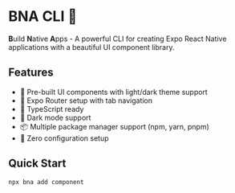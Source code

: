 # BNA CLI 🚀

**B**uild **N**ative **A**pps - A powerful CLI for creating Expo React Native applications with a beautiful UI component library.

## Features

- 🎨 Pre-built UI components with light/dark theme support
- 📱 Expo Router setup with tab navigation
- 🎯 TypeScript ready
- 🌙 Dark mode support
- 📦 Multiple package manager support (npm, yarn, pnpm)
- 🚀 Zero configuration setup

## Quick Start

```bash
npx bna add component
```
